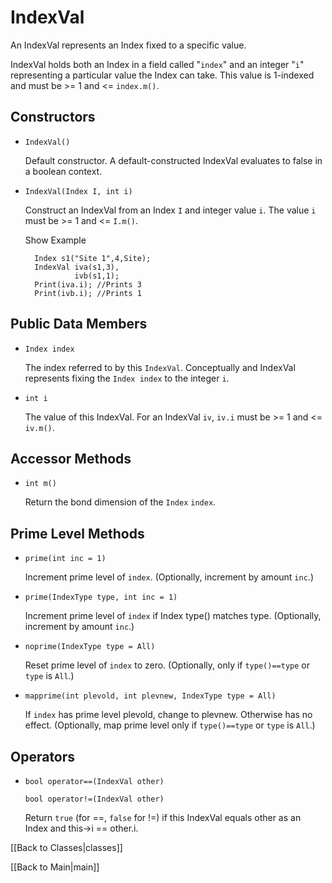 # IndexVal #

An IndexVal represents an Index fixed to a specific value.

IndexVal holds both an Index in a field called "`index`" and 
an integer "`i`" representing a particular value the Index can take.
This value is 1-indexed and must be >= 1 and <= `index.m()`.


## Constructors ##

* `IndexVal()`

  Default constructor. A default-constructed IndexVal evaluates to false in a boolean context.

* `IndexVal(Index I, int i)`

  Construct an IndexVal from an Index `I` and integer value `i`.
  The value `i` must be >= 1 and <= `I.m()`.

  <div class="example_clicker">Show Example</div>

        Index s1("Site 1",4,Site);
        IndexVal iva(s1,3),
                 ivb(s1,1);
        Print(iva.i); //Prints 3
        Print(ivb.i); //Prints 1

## Public Data Members ##

* `Index index`

  The index referred to by this `IndexVal`. Conceptually and IndexVal represents fixing the `Index index` to the integer `i`.

* `int i`

  The value of this IndexVal. For an IndexVal `iv`, `iv.i` must be >= 1 and <= `iv.m()`.

## Accessor Methods ##

* `int m()` 

  Return the bond dimension of the `Index` `index`.

## Prime Level Methods ##

* `prime(int inc = 1)`  

  Increment prime level of `index`. (Optionally, increment by amount `inc`.)

* `prime(IndexType type, int inc = 1)`  

  Increment prime level of `index` if Index type() matches type. (Optionally, increment by amount `inc`.)

* `noprime(IndexType type = All)`  

  Reset prime level of `index` to zero. (Optionally, only if `type()==type` or `type` is `All`.)

* `mapprime(int plevold, int plevnew, IndexType type = All)`  

  If `index` has prime level plevold, change to plevnew. Otherwise has no effect. (Optionally, map prime level only if `type()==type` or `type` is `All`.)

## Operators ##

* `bool operator==(IndexVal other)`  

  `bool operator!=(IndexVal other)`  

  Return `true` (for ==, `false` for !=) if this IndexVal equals other as an Index and this->i == other.i.

[[Back to Classes|classes]]

[[Back to Main|main]]

